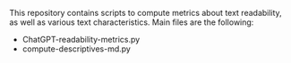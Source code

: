 This repository contains scripts to compute metrics about text readability, as well as various text characteristics. 
Main files are the following:
- ChatGPT-readability-metrics.py
- compute-descriptives-md.py